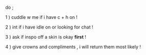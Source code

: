 do ;

1 ) cuddle w me if i have c + h on !

2 ) int if i have idle on or looking for chat !

3 ) ask if inspo off a skin is okay **first** !

4 ) give crowns and compliments , i will return them most likely !
